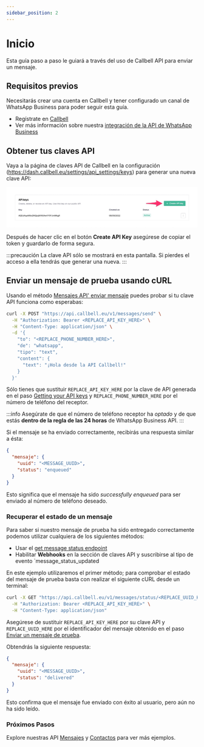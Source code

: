 ```yaml
---
sidebar_position: 2
---
```


# Inicio

Esta guía paso a paso le guiará a través del uso de Callbell API para enviar un mensaje.

## Requisitos previos

Necesitarás crear una cuenta en Callbell y tener configurado un canal de WhatsApp Business para poder seguir esta guía.

- Regístrate en [Callbell](https://dash.callbell.eu/users/sign_up)
- Ver más información sobre nuestra [integración de la API de WhatsApp Business](https://callbellsupport.zendesk.com/hc/en-us/articles/360007805898-How-to-integrate-WhatsApp-into-Callbell-through-the-WhatsApp-Business-APIs)

## Obtener tus claves API

Vaya a la página de claves API de Callbell en la configuración (https://dash.callbell.eu/settings/api_settings/keys) para generar una nueva clave API:

![create_api_key](./assets/create_api_key_1.jpg)

Después de hacer clic en el botón **Create API Key** asegúrese de copiar el token y guardarlo de forma segura.

:::precaución
La clave API sólo se mostrará en esta pantalla. Si pierdes el acceso a ella tendrás que generar una nueva.
:::

## Enviar un mensaje de prueba usando cURL

Usando el método [Mensajes API' enviar mensaje](/docs/api/reference/messages_api/post_send_messages.md) puedes probar si tu clave API funciona como esperabas:

```bash
curl -X POST "https://api.callbell.eu/v1/messages/send" \
  -H "Authorization: Bearer <REPLACE_API_KEY_HERE>" \
  -H "Content-Type: application/json" \
  -d '{
    "to": "<REPLACE_PHONE_NUMBER_HERE>",
    "de": "whatsapp",
    "tipo": "text",
    "content": {
      "text": "¡Hola desde la API Callbell!"
    }
  }'
```

Sólo tienes que sustituir `REPLACE_API_KEY_HERE` por la clave de API generada en el paso [Getting your API keys](#getting-your-api-keys) y `REPLACE_PHONE_NUMBER_HERE` por el número de teléfono del receptor.

:::info
Asegúrate de que el número de teléfono receptor ha _optado_ y de que estás **dentro de la regla de las 24 horas** de WhatsApp Business API.
:::

Si el mensaje se ha enviado correctamente, recibirás una respuesta similar a ésta:

```json
{
  "mensaje": {
    "uuid": "<MESSAGE_UUID>",
    "status": "enqueued"
  }
}
```

Esto significa que el mensaje ha sido _successfully enqueued_ para ser enviado al número de teléfono deseado.

### Recuperar el estado de un mensaje

Para saber si nuestro mensaje de prueba ha sido entregado correctamente podemos utilizar cualquiera de los siguientes métodos:

- Usar el [get message status endpoint](api/reference/messages_api/get_message_status.md)
- Habilitar **Webhooks** en la sección de claves API y suscribirse al tipo de evento `message_status_updated

En este ejemplo utilizaremos el primer método; para comprobar el estado del mensaje de prueba basta con realizar el siguiente cURL desde un terminal:

```bash
curl -X GET "https://api.callbell.eu/v1/messages/status/<REPLACE_UUID_HERE>" \
  -H "Authorization: Bearer <REPLACE_API_KEY_HERE>" \
  -H "Content-Type: application/json"
```

Asegúrese de sustituir `REPLACE_API_KEY_HERE` por su clave API y `REPLACE_UUID_HERE` por el identificador del mensaje obtenido en el paso [Enviar un mensaje de prueba](#send-a-test-message-using-curl).

Obtendrás la siguiente respuesta:

```json
{
  "mensaje": {
    "uuid": "<MESSAGE_UUID>",
    "status": "delivered"
  }
}
```

Esto confirma que el mensaje fue enviado con éxito al usuario, pero aún no ha sido leído.

### Próximos Pasos

Explore nuestras API [Mensajes](/docs/api/reference/messages_api/introduction.md) y [Contactos](/docs/api/reference/contacts_api/introduction.md) para ver más ejemplos.
